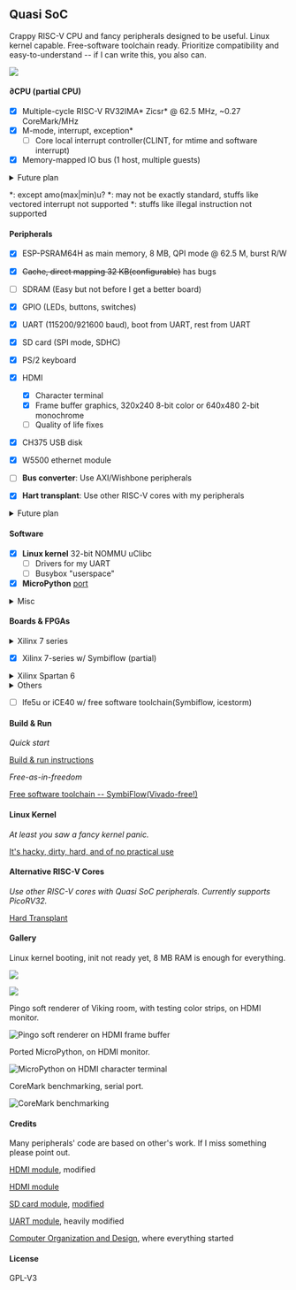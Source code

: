 ## Quasi SoC

Crappy RISC-V CPU and fancy peripherals designed to be useful. Linux kernel capable. Free-software toolchain ready. Prioritize compatibility and easy-to-understand -- if I can write this, you also can. 

![](doc/design.png)

#### ∂CPU (partial CPU)

- [x] Multiple-cycle RISC-V RV32IMA\* Zicsr\* @ 62.5 MHz, ~0.27 CoreMark/MHz
- [x] M-mode, interrupt, exception\*
  - [ ] Core local interrupt controller(CLINT, for mtime and software interrupt)
- [x] Memory-mapped IO bus (1 host, multiple guests)

<details>
<summary>Future plan</summary>
- [ ] Bus arbitration
- [ ] Platform-level interrupt controller(PLIC, for external interrupt)
- [ ] Sv32 MMU
- [ ] S-mode and U-mode
- [ ] GDB debug over openocd JTAG
- [ ] PMP (not planned)
- [ ] Formal verification (not planned)
- [ ] Pipeline (not planned)
</details>

  \*: except amo(max|min)u?
  \*: may not be exactly standard, stuffs like vectored interrupt not supported
  \*: stuffs like illegal instruction not supported

#### Peripherals

- [x] ESP-PSRAM64H as main memory, 8 MB, QPI mode @ 62.5 M, burst R/W
- [x] ~~Cache, direct mapping 32 KB(configurable)~~ has bugs
- [ ] SDRAM (Easy but not before I get a better board)
- [x] GPIO (LEDs, buttons, switches)
- [x] UART (115200/921600 baud), boot from UART, rest from UART
- [x] SD card (SPI mode, SDHC)
- [x] PS/2 keyboard
- [x] HDMI
  - [x] Character terminal
  - [x] Frame buffer graphics, 320x240 8-bit color or 640x480 2-bit monochrome
  - [ ] Quality of life fixes
- [x] CH375 USB disk
- [x] W5500 ethernet module
- [ ] **Bus converter**: Use AXI/Wishbone peripherals
- [x] **Hart transplant**: Use other RISC-V cores with my peripherals


<details>
<summary>Future plan</summary>
- [ ] Internet connectivity
  - [ ] LAN8720 ethernet module w/ RGMII (Hard)
  - [ ] ESP8266/ESP32 Wifi module (Boring)
  - [ ] lwIP? Need MAC + PHY(ENC28J60?) I guess...
</details>

#### Software

- [x] **Linux kernel** 32-bit NOMMU uClibc
  - [ ] Drivers for my UART
  - [ ] Busybox "userspace"
- [x] **MicroPython** [port](https://github.com/regymm/micropython/tree/master/ports/QuasiSoC)

<details>
<summary>Misc</summary>
- [x] Standard RISC-V toolchain for RV32IM Newlib
- [x] Basic RISC-V [tests](https://github.com/cliffordwolf/picorv32/tree/master/tests) 
- [x] **CoreMark** performance approx. 0.27 CoreMark/MHz
- [x] Fancy but very slow **[soft renderer](https://github.com/fededevi/pingo/)**
</details>

#### Boards & FPGAs

<details>
<summary>Xilinx 7 series</summary>
- [x] xc7z010 PL @ SqueakyBoard, main dev platform [ref](https://github.com/ustcpetergu/SqueakyBoard)
- [x] xc7z020 PL @ PYNQ-Z1 w/ extension PMOD module [ref](https://reference.digilentinc.com/programmable-logic/pynq-z1/start)
- [x] xc7k325t @ Memblaze PBlaze 3 w/ extension board  [ref](https://www.tweaktown.com/reviews/6797/memblaze-pblaze3l-1-2tb-enterprise-pcie-ssd-review/index.html)
- [x] xc7a100t @ Nexys A7 on [USTC FPGAOL](fpgaol.ustc.edu.cn), SW/LED/UART/UARTBOOT [Instructions](fpgaol.md)
</details>

- [x] Xilinx 7-series w/ Symbiflow (partial)

<details>
<summary>Xilinx Spartan 6</summary>
- [x] xc6slx16 @ Nameless LED controller module
</details>

<details>
<summary>Others</summary>
- [ ] ep4ce15 @ QMTech core board w/ SDRAM [ref](http://land-boards.com/blwiki/index.php?title=QMTECH_EP4CE15_FPGA_Card)
- [ ] ep2c35 @ Cisco HWIC-3G-CDMA router module [ref](https://github.com/tomverbeure/cisco-hwic-3g-cdma)
- [ ] K210 or some other hardcore RISCV
</details>

- [ ] lfe5u or iCE40 w/ free software toolchain(Symbiflow, icestorm)

#### Build & Run

*Quick start*

[Build & run instructions](BuildnRun.md)

*Free-as-in-freedom*

[Free software toolchain -- SymbiFlow(Vivado-free!)](SymbiFlow.md)

#### Linux Kernel

*At least you saw a fancy kernel panic.*

[It's hacky, dirty, hard, and of no practical use](Linux.md)

#### Alternative RISC-V Cores

*Use other RISC-V cores with Quasi SoC peripherals. Currently supports PicoRV32.*

[Hard Transplant](HartTransplant.md)

#### Gallery

Linux kernel booting, init not ready yet, 8 MB RAM is enough for everything. 

![](doc/linux1.png)

![](doc/linux2.png)

Pingo soft renderer of Viking room, with testing color strips, on HDMI monitor.

![Pingo soft renderer on HDMI frame buffer](doc/pingo.jpg)

Ported MicroPython, on HDMI monitor.

![MicroPython on HDMI character terminal](doc/micropython.jpg)

CoreMark benchmarking, serial port.

![CoreMark benchmarking](doc/coremark.png)

<!--
Process switching demo and inter-process communication, early-stage microkernel osdev, serial port.

![Interrupt based process switching demo(early stage osdev)](doc/IPC.jpg)
-->

#### Credits

Many peripherals' code are based on other's work. If I miss something please point out. 

[HDMI module](https://github.com/hdl-util/hdmi), modified

[HDMI module](https://www.fpga4fun.com/HDMI.html)

[SD card module](http://web.mit.edu/6.111/volume2/www/f2018/tools/sd_controller.v), [modified](https://github.com/regymm/mit_sd_controller_improved)

[UART module](https://github.com/jamieiles/uart), heavily modified

[Computer Organization and Design](https://enszhou.github.io/cod/), where everything started

#### License

GPL-V3

